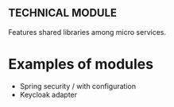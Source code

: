 TECHNICAL MODULE
----------------

Features shared libraries among micro services.

# Examples of modules

- Spring security / with configuration
- Keycloak adapter
